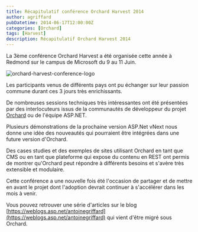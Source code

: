```yaml
---
title: Récapitulatif conférence Orchard Harvest 2014
author: agriffard
pubDatetime: 2014-06-17T12:00:00Z
categories: [Orchard]
tags: [Harvest]
description: Récapitulatif Orchard Harvest 2014
---
```


La 3ème conférence Orchard Harvest a été organisée cette année à Redmond sur le campus de Microsoft du 9 au 11 Juin.

![orchard-harvest-conference-logo](/assets/blog/Harvest/2014/orchard-harvest-conference-logo.jpg)

Les participants venus de différents pays ont pu échanger sur leur passion commune durant ces 3 jours très enrichissants.

De nombreuses sessions techniques très intéressantes ont été présentées par des interlocuteurs issus de la communautés de développeur du projet [Orchard](http://orchardproject.net/) ou de l'équipe ASP.NET.

Plusieurs démonstrations de la prochaine version ASP.Net vNext nous donne une idée des nouveautés qui pourraient être intégrées dans une future version d'Orchard.

Des cases studies et des exemples de sites utilisant Orchard en tant que CMS ou en tant que plateforme qui expose du contenu en REST ont permis de montrer qu'Orchard peut répondre à différents besoins et s'avère très extensible et modulaire.

Cette conférence a une nouvelle fois été l'occasion de partager et de mettre en avant le projet dont l'adoption devrait continuer à s'accélérer dans les mois à venir.

Vous pouvez retrouver une série d'articles sur le blog [https://weblogs.asp.net/antoinegriffard](https://weblogs.asp.net/antoinegriffard) qui vient d'être migré sous Orchard.
